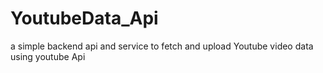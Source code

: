 # YoutubeData_Api
a simple backend api and service to fetch and upload Youtube video data using youtube Api
